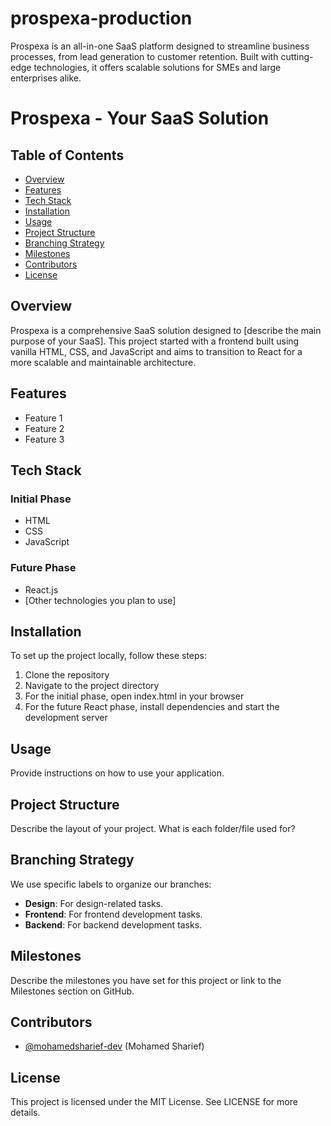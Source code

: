 # prospexa-production
Prospexa is an all-in-one SaaS platform designed to streamline business processes, from lead generation to customer retention. Built with cutting-edge technologies, it offers scalable solutions for SMEs and large enterprises alike.
<!DOCTYPE html>
<html lang="en">
<head>
  <meta charset="UTF-8">
  <title>Prospexa - README</title>
</head>
<body>

  <h1>Prospexa - Your SaaS Solution</h1>

  <h2>Table of Contents</h2>
  <ul>
    <li><a href="#overview">Overview</a></li>
    <li><a href="#features">Features</a></li>
    <li><a href="#tech-stack">Tech Stack</a></li>
    <li><a href="#installation">Installation</a></li>
    <li><a href="#usage">Usage</a></li>
    <li><a href="#project-structure">Project Structure</a></li>
    <li><a href="#branching-strategy">Branching Strategy</a></li>
    <li><a href="#milestones">Milestones</a></li>
    <li><a href="#contributors">Contributors</a></li>
    <li><a href="#license">License</a></li>
  </ul>

  <h2 id="overview">Overview</h2>
  <p>Prospexa is a comprehensive SaaS solution designed to [describe the main purpose of your SaaS]. This project started with a frontend built using vanilla HTML, CSS, and JavaScript and aims to transition to React for a more scalable and maintainable architecture.</p>

  <h2 id="features">Features</h2>
  <ul>
    <li>Feature 1</li>
    <li>Feature 2</li>
    <li>Feature 3</li>
  </ul>

  <h2 id="tech-stack">Tech Stack</h2>
  <h3>Initial Phase</h3>
  <ul>
    <li>HTML</li>
    <li>CSS</li>
    <li>JavaScript</li>
  </ul>
  <h3>Future Phase</h3>
  <ul>
    <li>React.js</li>
    <li>[Other technologies you plan to use]</li>
  </ul>

  <h2 id="installation">Installation</h2>
  <p>To set up the project locally, follow these steps:</p>
  <ol>
    <li>Clone the repository</li>
    <li>Navigate to the project directory</li>
    <li>For the initial phase, open index.html in your browser</li>
    <li>For the future React phase, install dependencies and start the development server</li>
  </ol>

  <h2 id="usage">Usage</h2>
  <p>Provide instructions on how to use your application.</p>

  <h2 id="project-structure">Project Structure</h2>
  <p>Describe the layout of your project. What is each folder/file used for?</p>

  <h2 id="branching-strategy">Branching Strategy</h2>
  <p>We use specific labels to organize our branches:</p>
  <ul>
    <li><strong>Design</strong>: For design-related tasks.</li>
    <li><strong>Frontend</strong>: For frontend development tasks.</li>
    <li><strong>Backend</strong>: For backend development tasks.</li>
  </ul>

  <h2 id="milestones">Milestones</h2>
  <p>Describe the milestones you have set for this project or link to the Milestones section on GitHub.</p>

  <h2 id="contributors">Contributors</h2>
  <ul>
    <li><a href="https://github.com/mohamedsharief-dev">@mohamedsharief-dev</a> (Mohamed Sharief)</li>
  </ul>

  <h2 id="license">License</h2>
  <p>This project is licensed under the MIT License. See LICENSE for more details.</p>

</body>
</html>
